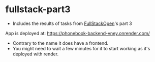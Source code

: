 # fullstack-part3
- Includes the results of tasks from [FullStackOpen](https://fullstackopen.com/)'s part 3


App is deployed at: https://phonebook-backend-vney.onrender.com/
- Contrary to the name it does have a frontend.
- You might need to wait a few minutes for it to start working as it's deployed with render.

